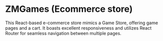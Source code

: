# ZMGames (Ecommerce store)

This React-based e-commerce store mimics a Game Store, offering game pages and a cart. It boasts excellent responsiveness and utilizes React Router for seamless navigation between multiple pages.
